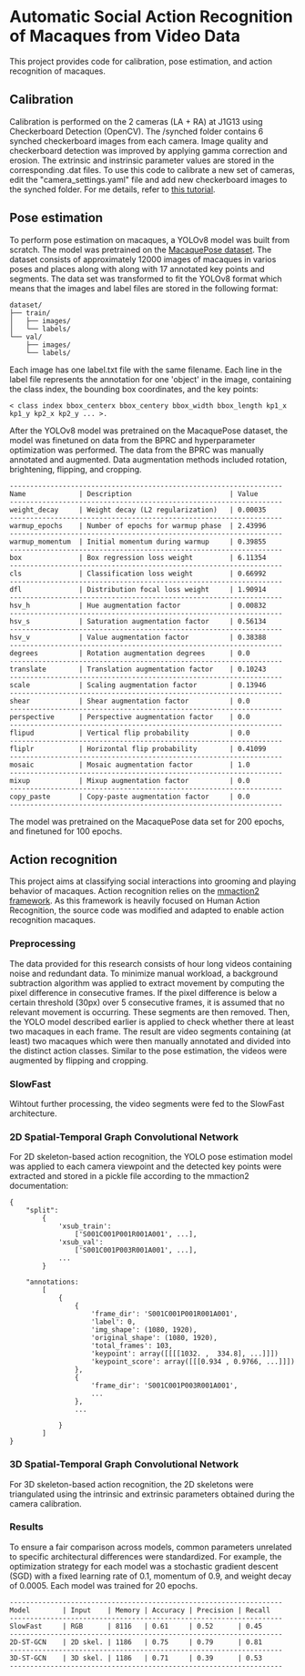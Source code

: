 # Automatic Social Action Recognition of Macaques from Video Data 

This project provides code for calibration, pose estimation, and action recognition of macaques. 

## Calibration 

Calibration is performed on the 2 cameras (LA + RA) at J1G13 using Checkerboard Detection (OpenCV). The /synched folder contains 6 synched checkerboard images from each camera. Image quality and checkerboard detection
was improved by applying gamma correction and erosion. The extrinsic and instrinsic parameter values are stored in the corresponding .dat files. 
To use this code to calibrate a new set of cameras, edit the "camera_settings.yaml" file and add new checkerboard images to the synched folder. 
For me details, refer to [this tutorial](https://temugeb.github.io/opencv/python/2021/02/02/stereo-camera-calibration-and-triangulation.html). 

## Pose estimation 
To perform pose estimation on macaques, a YOLOv8 model was built from scratch. The model was pretrained on the [MacaquePose dataset](http://www.pri.kyoto-u.ac.jp/datasets/macaquepose/). The dataset consists of approximately 12000 images of macaques in varios poses and places along with
along with 17 annotated key points and segments. The data set was transformed to fit the YOLOv8 format which means that the images and label files are stored in the following format: 
```
dataset/
├── train/
│   ├── images/
│   └── labels/
└── val/
    ├── images/
    └── labels/
```

Each image has one label.txt file with the same filename. Each line in the label file represents the annotation for one 'object' in the image, containing the class index, the bounding box coordinates, and the key points: 
```
< class index bbox_centerx bbox_centery bbox_width bbox_length kp1_x kp1_y kp2_x kp2_y ... >. 
```
After the YOLOv8 model was pretrained on the MacaquePose dataset, the model was finetuned on data from the BPRC and hyperparameter optimization was performed. The data from the BPRC was manually annotated and augmented. 
Data augmentation methods included rotation, brightening, flipping, and cropping. 
```
-------------------------------------------------------------------
Name             | Description                        | Value      
-------------------------------------------------------------------
weight_decay     | Weight decay (L2 regularization)   | 0.00035    
-------------------------------------------------------------------
warmup_epochs    | Number of epochs for warmup phase  | 2.43996    
-------------------------------------------------------------------
warmup_momentum  | Initial momentum during warmup     | 0.39855    
-------------------------------------------------------------------
box              | Box regression loss weight         | 6.11354    
-------------------------------------------------------------------
cls              | Classification loss weight         | 0.66992    
-------------------------------------------------------------------
dfl              | Distribution focal loss weight     | 1.90914    
-------------------------------------------------------------------
hsv_h            | Hue augmentation factor            | 0.00832    
-------------------------------------------------------------------
hsv_s            | Saturation augmentation factor     | 0.56134    
-------------------------------------------------------------------
hsv_v            | Value augmentation factor          | 0.38388    
-------------------------------------------------------------------
degrees          | Rotation augmentation degrees      | 0.0        
-------------------------------------------------------------------
translate        | Translation augmentation factor    | 0.10243    
-------------------------------------------------------------------
scale            | Scaling augmentation factor        | 0.13946    
-------------------------------------------------------------------
shear            | Shear augmentation factor          | 0.0        
-------------------------------------------------------------------
perspective      | Perspective augmentation factor    | 0.0        
-------------------------------------------------------------------
flipud           | Vertical flip probability          | 0.0        
-------------------------------------------------------------------
fliplr           | Horizontal flip probability        | 0.41099    
-------------------------------------------------------------------
mosaic           | Mosaic augmentation factor         | 1.0        
-------------------------------------------------------------------
mixup            | Mixup augmentation factor          | 0.0        
-------------------------------------------------------------------
copy_paste       | Copy-paste augmentation factor     | 0.0        
-------------------------------------------------------------------
```

The model was pretrained on the MacaquePose data set for 200 epochs, and finetuned for 100 epochs. 

## Action recognition 
This project aims at classifying social interactions into grooming and playing behavior of macaques. Action recognition relies on the [mmaction2 framework](https://github.com/open-mmlab/mmaction2). As this framework is heavily focused on Human Action Recognition, the source code was modified and adapted to enable action recognition macaques. 

### Preprocessing 

The data provided for this research consists of hour long videos containing noise and redundant data. To minimize manual workload, a background subtraction algorithm was applied to extract movement by computing the pixel difference in consecutive frames. If the pixel difference is below a certain threshold (30px) over 5 consecutive frames, it is assumed that no relevant movement is occurring. These segments are then removed. Then, the YOLO model described earlier is applied 
to check whether there at least two macaques in each frame. The result are video segments containing (at least) two macaques which were then manually annotated and divided into the distinct action classes. Similar to the pose estimation, the videos were augmented by flipping and cropping. 

### SlowFast 
Wihtout further processing, the video segments were fed to the SlowFast architecture. 

### 2D Spatial-Temporal Graph Convolutional Network 
For 2D skeleton-based action recognition, the YOLO pose estimation model was applied to each camera viewpoint and the detected key points were extracted and stored in a pickle file according to the mmaction2 documentation: 
```
{
    "split":
        {
            'xsub_train':
                ['S001C001P001R001A001', ...],
            'xsub_val':
                ['S001C001P003R001A001', ...],
            ...
        }

    "annotations:
        [
            {
                {
                    'frame_dir': 'S001C001P001R001A001',
                    'label': 0,
                    'img_shape': (1080, 1920),
                    'original_shape': (1080, 1920),
                    'total_frames': 103,
                    'keypoint': array([[[[1032. ,  334.8], ...]]])
                    'keypoint_score': array([[[0.934 , 0.9766, ...]]])
                },
                {
                    'frame_dir': 'S001C001P003R001A001',
                    ...
                },
                ...

            }
        ]
}
```
### 3D Spatial-Temporal Graph Convolutional Network 
For 3D skeleton-based action recognition, the 2D skeletons were triangulated using the intrinsic and extrinsic parameters obtained during the camera calibration. 

### Results 

To ensure a fair comparison across models, common parameters unrelated to specific architectural differences were standardized. For example, the optimization strategy for each model was a stochastic gradient descent (SGD) with a fixed learning rate of 0.1, momentum of 0.9, and weight decay of 0.0005. Each model was trained for 20 epochs. 

```
-------------------------------------------------------------------
Model        | Input    | Memory | Accuracy | Precision | Recall 
-------------------------------------------------------------------
SlowFast     | RGB      | 8116   | 0.61     | 0.52      | 0.45   
-------------------------------------------------------------------
2D-ST-GCN    | 2D skel. | 1186   | 0.75     | 0.79      | 0.81   
-------------------------------------------------------------------
3D-ST-GCN    | 3D skel. | 1186   | 0.71     | 0.39      | 0.53   
-------------------------------------------------------------------
```

